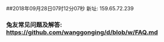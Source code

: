 ##2018年09月28日07时12分07秒 新址: 159.65.72.239
### 兔友常见问题及解答: https://github.com/wanggonging/d/blob/w/FAQ.md

